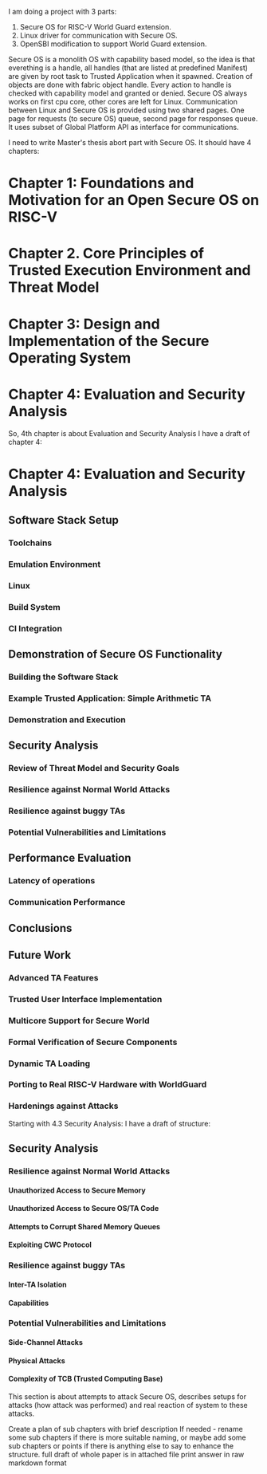 I am doing a project with 3 parts:
 1. Secure OS for RISC-V World Guard extension.
 2. Linux driver for communication with Secure OS.
 3. OpenSBI modification to support World Guard extension.

Secure OS is a monolith OS with capability based model, so the idea is that everething is a handle, all handles (that are listed at predefined Manifest) are given by root task to Trusted Application when it spawned. Creation of objects are done with fabric object handle. Every action to handle is checked with capability model and granted or denied.
Secure OS always works on first cpu core, other cores are left for Linux. Communication between Linux and Secure OS is provided using two shared pages. One page for requests (to secure OS) queue, second page for responses queue. It uses subset of Global Platform API as interface for communications.

I need to write Master's thesis abort part with Secure OS.
It should have 4 chapters:

# Chapter 1: Foundations and Motivation for an Open Secure OS on RISC-V
# Chapter 2. Core Principles of Trusted Execution Environment and Threat Model
# Chapter 3: Design and Implementation of the Secure Operating System
# Chapter 4: Evaluation and Security Analysis

So, 4th chapter is about Evaluation and Security Analysis
I have a draft of chapter 4:

# Chapter 4: Evaluation and Security Analysis
 ## Software Stack Setup
  ### Toolchains
  ### Emulation Environment
  ### Linux
  ### Build System
  ### CI Integration
 ## Demonstration of Secure OS Functionality
  ### Building the Software Stack
  ### Example Trusted Application: Simple Arithmetic TA
  ### Demonstration and Execution
 ## Security Analysis
  ### Review of Threat Model and Security Goals
  ### Resilience against Normal World Attacks
  ### Resilience against buggy TAs
  ### Potential Vulnerabilities and Limitations
 ## Performance Evaluation
  ### Latency of operations
  ### Communication Performance
 ## Conclusions
 ## Future Work
  ### Advanced TA Features
  ### Trusted User Interface Implementation
  ### Multicore Support for Secure World
  ### Formal Verification of Secure Components
  ### Dynamic TA Loading
  ### Porting to Real RISC-V Hardware with WorldGuard
  ### Hardenings against Attacks

Starting with 4.3 Security Analysis:
I have a draft of structure:

 ## Security Analysis
  ### Resilience against Normal World Attacks
   #### Unauthorized Access to Secure Memory
   #### Unauthorized Access to Secure OS/TA Code
   #### Attempts to Corrupt Shared Memory Queues
   #### Exploiting CWC Protocol
  ### Resilience against buggy TAs
   #### Inter-TA Isolation
   #### Capabilities
  ### Potential Vulnerabilities and Limitations
   #### Side-Channel Attacks
   #### Physical Attacks
   #### Complexity of TCB (Trusted Computing Base)

This section is about attempts to attack Secure OS, describes setups for attacks (how attack was performed) and real reaction of system to these attacks.

Create a plan of sub chapters with brief description
If needed - rename some sub chapters if there is more suitable naming, or maybe add some sub chapters or points if there is anything else to say to enhance the structure.
full draft of whole paper is in attached file
print answer in raw markdown format